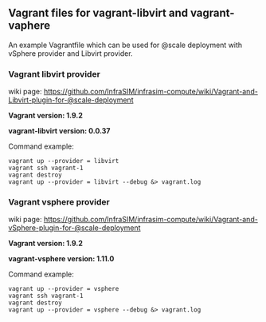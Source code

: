 ## Vagrant files for vagrant-libvirt and vagrant-vaphere

An example Vagrantfile which can be used for @scale deployment with 
vSphere provider and Libvirt provider.

### Vagrant libvirt provider 
wiki page: 
https://github.com/InfraSIM/infrasim-compute/wiki/Vagrant-and-Libvirt-plugin-for-@scale-deployment

**Vagrant version: 1.9.2**

**vagrant-libvirt version: 0.0.37**

Command example:

    vagrant up --provider = libvirt
    vagrant ssh vagrant-1
    vagrant destroy
    vagrant up --provider = libvirt --debug &> vagrant.log
 	
### Vagrant vsphere provider
wiki page: 
https://github.com/InfraSIM/infrasim-compute/wiki/Vagrant-and-vSphere-plugin-for-@scale-deployment

**Vagrant version: 1.9.2**

**vagrant-vsphere version: 1.11.0**

Command example:

    vagrant up --provider = vsphere 
    vagrant ssh vagrant-1
    vagrant destroy
    vagrant up --provider = vsphere --debug &> vagrant.log
	
